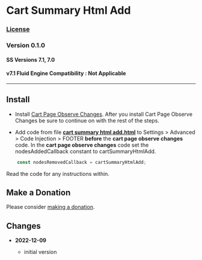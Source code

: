 # Cart Summary Html Add

### [License][1]
    
### Version 0.1.0

#### SS Versions 7.1, 7.0

#### v7.1 Fluid Engine Compatibility : Not Applicable

---

## Install

* Install [Cart Page Observe Changes][2]. After you install Cart Page Observe
  Changes be sure to continue on with the rest of the steps.
  
* Add code from file **[cart summary html add.html][3]** to Settings >
  Advanced > Code Injection > FOOTER **before** the **cart page observe
  changes** code. In the **cart page observe changes** code set the
  nodesAddedCallback constant to cartSummaryHtmlAdd.
  
```javascript
    const nodesRemovedCallback = cartSummaryHtmlAdd;
  ```
  
  Read the code for any instructions within.

## Make a Donation

Please consider [making a donation][4].

## Changes

<!-- * **2021-05-08**

  * verified code works on v7.0 using Brine template family
  * bumped version to 0.1d2
  -->
* **2022-12-09**

  * initial version

[1]: https://github.com/tomsWebConsulting/twcsl/blob/main/LICENSE.txt#L1
[2]: https://github.com/tomsWebConsulting/twcsl/tree/main/Cart%20Page%20Observe%20Changes#cart-page-observe-changes
[3]: https://github.com/tomsWebConsulting/twcsl/tree/main/Cart%20Summary%20Html%20Add#cart-summary-html-add
[4]: https://github.com/tomsWebConsulting/twcsl#make-a-donation
